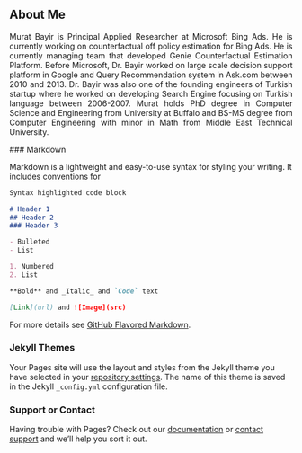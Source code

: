 ## About Me
<p style="text-align: justify;">
Murat Bayir is Principal Applied Researcher at Microsoft Bing Ads. He is currently working on counterfactual off policy estimation for Bing Ads. He is currently managing team that developed Genie Counterfactual Estimation Platform. Before Microsoft, Dr. Bayir worked on large scale decision support platform in Google and Query Recommendation system in Ask.com between 2010 and 2013. Dr. Bayir was also one of the founding engineers of Turkish startup where he worked on developing Search Engine focusing on Turkish language between 2006-2007. Murat holds PhD degree in Computer Science and Engineering from University at Buffalo and BS-MS degree from Computer Engineering with minor in Math from Middle East Technical University.
</p>
### Markdown

Markdown is a lightweight and easy-to-use syntax for styling your writing. It includes conventions for

```markdown
Syntax highlighted code block

# Header 1
## Header 2
### Header 3

- Bulleted
- List

1. Numbered
2. List

**Bold** and _Italic_ and `Code` text

[Link](url) and ![Image](src)
```

For more details see [GitHub Flavored Markdown](https://guides.github.com/features/mastering-markdown/).

### Jekyll Themes

Your Pages site will use the layout and styles from the Jekyll theme you have selected in your [repository settings](https://github.com/MBayir/mbayir.github.io/settings). The name of this theme is saved in the Jekyll `_config.yml` configuration file.

### Support or Contact

Having trouble with Pages? Check out our [documentation](https://help.github.com/categories/github-pages-basics/) or [contact support](https://github.com/contact) and we’ll help you sort it out.
